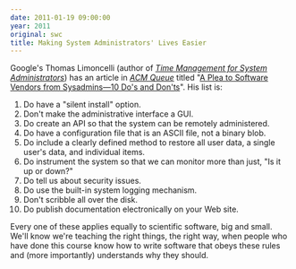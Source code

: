 ```yaml
---
date: 2011-01-19 09:00:00
year: 2011
original: swc
title: Making System Administrators' Lives Easier
---
```

<p>Google's Thomas Limoncelli (author of <a href="http://www.amazon.com/Management-System-Administrators-Thomas-Limoncelli/dp/0596007833"><em>Time Management for System Administrators</em></a>) has an article in <a href="http://queue.acm.org"><em>ACM Queue</em></a> titled "<a href="http://queue.acm.org/detail.cfm?id=1921361">A Plea to Software Vendors from Sysadmins&mdash;10 Do's and Don'ts</a>". His list is:</p>
<ol>
<li>Do have a "silent install" option.</li>
<li>Don't make the administrative interface a GUI.</li>
<li>Do create an API so that the system can be remotely administered.</li>
<li>Do have a configuration file that is an ASCII file, not a binary blob.</li>
<li>Do include a clearly defined method to restore all user data, a single user's data, and individual items.</li>
<li>Do instrument the system so that we can monitor more than just, "Is it up or down?"</li>
<li>Do tell us about security issues.</li>
<li>Do use the built-in system logging mechanism.</li>
<li>Don't scribble all over the disk.</li>
<li>Do publish documentation electronically on your Web site.</li>
</ol>
<p>Every one of these applies equally to scientific software, big and small. We'll know we're teaching the right things, the right way, when people who have done this course know how to write software that obeys these rules and (more importantly) understands why they should.</p>
